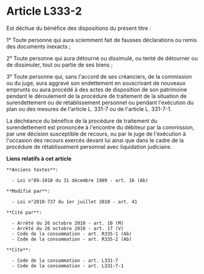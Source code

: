 # Article L333-2

Est déchue du bénéfice des dispositions du présent titre : 

1° Toute personne qui aura sciemment fait de fausses déclarations ou remis des documents inexacts ; 

2° Toute personne qui aura détourné ou dissimulé, ou tenté de détourner ou de dissimuler, tout ou partie de ses biens ; 

3° Toute personne qui, sans l'accord de ses créanciers, de la commission ou du juge, aura aggravé son endettement en
souscrivant de nouveaux emprunts ou aura procédé à des actes de disposition de son patrimoine pendant le déroulement de la
procédure de traitement de la situation de surendettement ou de rétablissement personnel ou pendant l'exécution du plan ou
des mesures de l'article L. 331-7 ou de l'article L. 331-7-1. 

La déchéance du bénéfice de la procédure de traitement du surendettement est prononcée à l'encontre du débiteur par la
commission, par une décision susceptible de recours, ou par le juge de l'exécution à l'occasion des recours exercés devant
lui ainsi que dans le cadre de la procédure de rétablissement personnel avec liquidation judiciaire.

**Liens relatifs à cet article**

	**Anciens textes**:

	  - Loi n°89-1010 du 31 décembre 1989 - art. 16 (Ab)

	**Modifié par**:

	  - Loi n°2010-737 du 1er juillet 2010 - art. 41

	**Cité par**:

	  - Arrêté du 26 octobre 2010 - art. 10 (M)
	  - Arrêté du 26 octobre 2010 - art. 17 (V)
	  - Code de la consommation - art. R335-1 (Ab)
	  - Code de la consommation - art. R335-2 (Ab)

	**Cite**:

	  - Code de la consommation - art. L331-7
	  - Code de la consommation - art. L331-7-1
